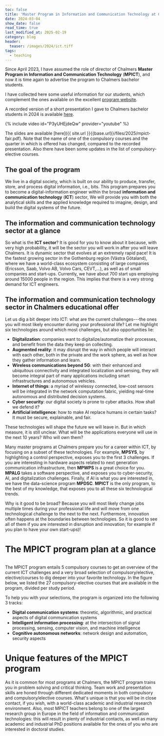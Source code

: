 ```yaml
---
toc: false
title: 'Master Program in Information and Communication Technology at Chalmers'
date: 2024-03-04
show_date: false
read_time: true
last_modified_at: 2025-02-19 
category: blog
header:
  teaser: /images/2024/ict.tiff
tags:
  - teaching
---
```


Since April 2023, I have assumed the role of director of Chalmers **Master Program in**
**Information and Communication Technology** (**MPICT**), and now it is time again to advertise the
program to Chalmers bachelor students.

I have collected here some useful information for our students, which complement the ones
available on the excellent [program website](https://www.chalmers.se/en/education/find-masters-programme/information-and-communication-technology-msc/).

A recorded version of a short presentation I gave to Chalmers bachelor
students in 2024 is available [here](https://youtu.be/P3yUHEjdeQw).

{% include video id="P3yUHEjdeQw" provider="youtube" %}

The slides are available
[here]({{ site.url }}{{base.url}}/files/2025/mpict-fair.pdf). Note that the name of one of
the compulsory courses and the quarter in which is offered has changed, compared to the
recorded presentation. Also there have
been some updates in the list of compulsory-elective courses.

## The goal of the program

We live in a digital society, which is built on our ability to produce, transfer, store, and process
digital information, i.e., bits.
This program prepares you to become a digital-information engineer within the broad **information and**
**communication technology** (**ICT**) sector,
We will provide you with both the analytical skills and the applied knowledge
required to imagine, design, and build the digital systems of the future.

## The information and communication technology sector at a glance

So what is the **ICT sector**? It is good for you to know about it because, with very high
probability, it will be the sector you will work in after you will leave Chalmers.
It is dynamic sector that evolves at an extremely rapid pace! It is the fastest growing sector in the Gothenburg region (Västra
Götaland), where we have a world-class ecosystem consisting of large companies (Ericsson,
Saab, Volvo AB, Volvo Cars, CEVT,...), as well as of small companies and  start-ups. Currently, we have about 700
start ups employing around 15000 people in the region.
This implies that there is a very strong demand for ICT engineers.

## The information and communication technology sector in Chalmers educational offer

Let us dig a bit deeper into ICT: what are the current challenges---the ones you will most
likely encounter during your professional life?
Let me highlight six technologies around which most challenges, but also
opportunities lie:

- **Digitalization**: companies want to digitalize/automatize their processes,
and benefit from the data they keep on collecting.
- **Augmented reality**: it may disrupt the way in which people will interact with each other, both
in the private and the work sphere, as well as how they gather information and learn.
- **Wireless communications beyond 5G**: with their enhanced and ubiquitous
connectivity and integrated localization and sensing, they will become integral part of many applications including smart infrastructures and
autonomous vehicles.
- **Internet of things**: a myriad of wirelessy connected, low-cost sensors will be
integrated in the network computation fabric, yielding real-time autonomous and
distributed decision systems.
- **Cyber security**: our digital society is prone to cyber attacks. How shall we
defend it?
- **Artificial intelligence**: how to make AI replace humans in certain tasks?
It must be secure, explainable, and fair.

These technologies will shape the future we will leave in. But in which measure, it is
still unclear.  What will be the applications everyone will use in the next 10 years? Who
will own them?

Many master programs at Chalmers prepare you for a career within ICT, by focusing on a
subset of these technologies. For example, **MPSYS**, by highlighting a control perspective, exposes you to
the first 3 challenges. If you are interesting in hardware aspects related to next
generation communication infrastructure, then **MPWPS** is a great choice for you. **MPALG** takes
a software perspective, and exposes you to cyber-security, AI, and digitalization
challenges. Finally, if AI is what you are interested in, we have the data-science
program **MPDSC**.
**MPICT** is the only program, to the best of my knowledge, that exposes you to all these six
technological trends.

Why is it good to be broad? Because you will most likely change jobs multiple times
during your professional life and will move from one technological challenge to the next to the next.
Furthermore, innovation often happens at the boundaries between
technologies. So it is good to see all of them if you are interested in disruption and
innovation; for example if you plan to have your own start-ups)!

# The MPICT program plan at a glance

<img src="{{ site.url }}{{ site.baseurl }}/images/2024/courses-schema.png" alt="">

The MPICT program entails 5 compulsory courses to get an overview of the current ICT challenges and a very
broad selection of compulsory/elective, elective/courses to dig deeper into your favorite
technology.
In the figure below, we listed the 27 compulsory-elective courses that are available in
the program, divided per study period.
<img src="{{ site.url }}{{ site.baseurl }}/images/2024/compulsory-elective.png" alt="">

To help you with your selections, the program is organized into the following 3 tracks:

- **Digital communication systems**: theoretic, algorithmic, and practical aspects of digital
  communication systems
- **Intelligent information processing**: at the intersection of signal processing, sensing,
computer vision, and machine intelligence
- **Cognitive autonomous networks**: network design and automation, security aspects

# Unique features of the MPICT program

As it is common for most programs at Chalmers, the MPICT program trains you in problem solving
and critical thinking.
Team work and presentation skills are honed through different dedicated moments in both
compulsory and compulsory/elective courses.
What's unique is that you will be in close contact, if you wish, with a world-class
academic and industrial research environment.
Also, most MPICT teachers belong to one of the largest research group in Europe in the field of
information and communication technologies: this will result in plenty of industrial contacts, as well as
many academic and industrial PhD positions available for the ones of you who are interested in doctoral studies.
